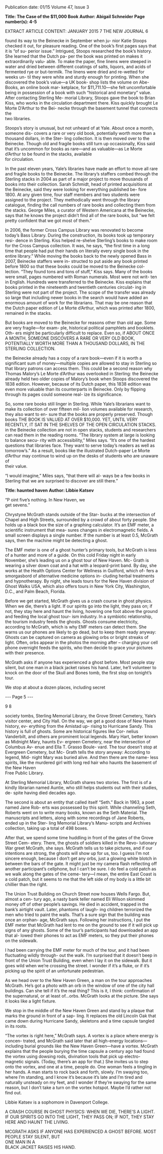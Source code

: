 Publication date: 01/15
Volume 47, Issue 3

**Title: The Case of the $11,000 Book**
**Author: Abigail Schneider**
**Page number(s): 4-5**

EXTRACT ARTICLE CONTENT:
JANUARY 2015
7
THE NEW JOURNAL
6

found its way to the Beinecke in September when ju-
nior Katie Stoops checked it out, for pleasure reading. 
One of the book’s first pages says that it is “of su-
perior issue.” Intrigued, Stoops 
researched the book’s history. 
She learned that the Dutch pa-
per the book was printed on 
makes it extraordinarily valu-
able. To make the paper, fine 
linens were steeped in water 
and dried between different 
coatings of salts, liquors, and 
acids of fermented rye or but-termilk. The linens were dried 
and re-wetted for weeks un-
til they were white and sturdy 
enough for printing. 
When she discovered the 
book’s value—a UK book-
shop lists the volume on Abe-
Books, an online book mar-
ketplace, for $11,711.10—she felt uncomfortable 
being in possession of a book with such “historical 
and monetary” value. After contacting Sterling Me-
morial Library, Stoops gave the book to Brian Kiss, 
who works in the circulation department there. 
Kiss quickly brought Le Morte D’Arthur to the Bei-
necke through the basement tunnel that connects the  
two libraries.

Stoops’s story is unusual, 
but not unheard of at Yale. About 
once a month, someone dis-
covers a rare or very old book, 
potentially worth more than a 
thousand dollars, in the Ster-
ling collection. It is then moved 
over to the Beinecke. Though 
old and fragile books still turn 
up occasionally, Kiss said that 
it’s uncommon for books as 
rare—and as valuable—as Le 
Morte d’Arthur to be found in the stacks, available  
for circulation.  

In the past eleven years, Yale’s libraries have made 
an effort to move all rare and fragile books to the 
Beinecke. The library’s staffers combed through the 
Sterling stacks in 2004 as part of a major project to 
move thousands of books into their collection. Sarah 
Schmidt, head of printed acquisitions at the Beinecke, 
said they were looking for everything published be-
fore 1800. At any given time, four staff members 
and two students were assigned to the project. They 
methodically went through 
the library catalogue, finding 
the call numbers of rare books 
and collecting them from the 
stacks. George Miles, a curator 
of Western Americana at the 
Beinecke, says that he knows 
the project didn’t find all of the 
rare books, but “we felt pretty 
confident that we got most of 
them.”

In 2006, the former Cross 
Campus Library was renovated 
to become today’s Bass Library. 
During the construction, its 
books took up temporary resi-
dence in Sterling. Kiss helped 
re-shelve Sterling’s books to 
make room for the Cross Campus collection. It was, 
he says, “the first time in a long time that people had 
put their hands on literally every single book in the 
entire library.” While moving the books back to the 
newly opened Bass in 2007, Beinecke staffers were in-
structed to put aside any book printed before 1800 so 
that these books could be moved to the Beinecke col-
lection. “They found tons and tons of stuff,” Kiss says. 
Many of the books were small, 
pages numbered with Roman 
numerals. Most were not writ-
ten in English. Hundreds were 
transferred to the Beinecke. 
Kiss explains that books 
printed in the nineteenth and 
twentieth centuries circulat-
ing in Sterling were not part 
of the project. The scope of the 
transfer was already so large 
that including newer books in 
the search would have added an enormous amount of 
work for the librarians. That may be one reason that 
the Dutch paper edition of Le Morte d’Arthur, which 
was printed after 1800, remained in the stacks.

But books are moved to the Beinecke for reasons 
other than old age. Some are very fragile—for exam-
ple, historical political pamphlets and booklets. Oth-
ers might be particularly difficult to replace. Even so, if 
ABOUT ONCE A 
MONTH, SOMEONE 
DISCOVERS A RARE 
OR VERY OLD BOOK, 
POTENTIALLY WORTH 
MORE THAN A 
THOUSAND DOLLARS, 
IN THE STERLING 
COLLECTION. 

the Beinecke already has a copy of a rare book—even 
if it is worth a significant sum of money—multiple 
copies are allowed to stay in Sterling so that library 
patrons can access them. This could be a second reason 
why Thomas Malory’s Le Morte d’Arthur was overlooked 
in Sterling: the Beinecke already held two older copies of 
Malory’s book when Stoops discovered the 1838 edition. 
However, because of its Dutch paper, this 1838 edition was 
even more valuable than its counterparts in Beinecke. 
Only by flipping through its pages could someone real-
ize its significance. 

So, some rare books still linger in Sterling. While Yale’s 
librarians want to make its collection of over fifteen mil-
lion volumes available for research, they also want to en-
sure that the books are properly preserved. Though books 
THE BOOK IS VALUED 
AT OVER $10,000. 
YET, UNTIL VERY 
RECENTLY, IT SAT IN 
THE SHELVES OF THE 
OPEN CIRCULATION 
STACKS.
in the Beinecke collection are not in open stacks, students 
and researchers can read them in the reading rooms. 
“The library system at large is looking to balance secu-
rity with accessibility,” Miles says. “It’s one of the hardest 
questions that libraries face. They want to serve today’s 
readers as well as tomorrow’s.” As a result, books like the 
illustrated Dutch-paper Le Morte d’Arthur may continue 
to wind up on the desks of students who are unaware of  
their value.

“I would imagine,” Miles says, “that there will al-
ways be a few books in Sterling that we are surprised 
to discover are still there.”


**Title: haunted haven**
**Author: Libbie Katsev**

“P
oint five’s nothing. In New Haven, we  
get sevens.”

Chrystyne McGrath stands outside of the Star-
bucks at the intersection of Chapel and High Streets, 
surrounded by a crowd of about forty people. She 
holds up a black box the size of a graphing calculator. 
It’s an EMF meter, a scientific instrument that mea-
sures changes in electromagnetic fields. A small screen 
displays a single number. If the number is at least 0.5, 
McGrath says, then the machine might be detecting 
a ghost.

The EMF meter is one of a ghost hunter’s primary 
tools, but McGrath is less of a hunter and more of a 
guide. On this cold Friday night in early November, 
she’s leading us on a ghost tour of New Haven. Mc-
Grath is wearing a silver down coat and a hat with a 
leopard-print band. By day, she works at the Health 
Options Center for Wellness in Guilford, which of-
fers a smorgasbord of alternative medicine options in-
cluding herbal treatments and hypnotherapy. By night, 
she leads tours for the New Haven division of Ghost 
Walks USA, which also offers tours in New York City, 
Washington, D.C., and Palm Beach, Florida. 

Before we get started, McGrath gives us a crash 
course in ghost physics. When we die, there’s a light. 
If our spirits go into the light, they pass on; if not, 
they stay here and haunt the living, hovering one foot 
above the ground and feeding the local ghost tour-
ism industry. In a symbiotic relationship, the tourism 
industry feeds the ghosts. Ghosts consume electricity, 
according to McGrath, which is why EMF meters can 
detect them. She warns us our phones are likely to go 
dead, but to keep them ready anyway: Ghosts can be 
captured on camera as glowing orbs or bright streaks 
of light. Often, orbs appear in the photos the morning 
after – charging your cell phone overnight feeds the 
spirits, who then decide to grace your pictures with 
their presence.

McGrath asks if anyone has experienced a ghost 
before. Most people stay silent, but one man in a black 
jacket raises his hand. Later, he’ll volunteer to knock 
on the door of the Skull and Bones tomb, the first stop 
on tonight’s tour. 

We stop at about a dozen places, including secret 


--- Page 5 ---

9
8

society tombs, Sterling Memorial Library, the Grove 
Street Cemetery, Yale’s visitor center, and City Hall. On 
the way, we get a good dose of New Haven history, ev-
erything from the Amistad up-
rising to Hurricane Sandy. This 
history is full of ghosts. Some 
are historical figures like Cor-
nelius Vanderbilt, and others 
are prominent local legends. 
Mary Hart, better known 
as Midnight Mary, haunts Ev-
ergreen Cemetery, near the 
intersection of Columbus Av-
enue and Ella T. Grasso Boule-
vard. The tour doesn’t stop at 
Evergreen Cemetery, but Mc-
Grath tells the story anyway: 
According to legend, Mid-
night Mary was buried alive. 
And then there are the name-
less spirits, like the murdered girl with long red 
hair who haunts the basement of the New Haven  
Free Public Library.

At Sterling Memorial Library, McGrath shares two 
stories. The first is of a kindly librarian named Auntie, 
who still helps students out with their studies, de-
spite having died decades ago. 

The second is about an entity 
that called itself “Seth.” Back in 
1963, a poet named Jane Rob-
erts was possessed by this spirit. 
While channeling Seth, Roberts 
went on to write many books, 
known as the Seth Material. The 
manuscripts and letters, along 
with some recordings of Jane 
Roberts, ended up in the Ster-
ling Memorial Library’s Manu-
scripts and Archives collection, 
taking up a total of 498 boxes. 

After that, we spend some 
time huddling in front of the 
gates of the Grove Street Cem-
etery. There, the ghosts of soldiers killed in the Revo-
lutionary War greet McGrath, she says. McGrath tells 
us to take pictures, and if our intentions are strong, 
the ghosts will show up for us, too. I guess I’m not 
sincere enough, because I don’t get any orbs, just a 
glowing white blotch in between the bars of the gate. 
It might just be my camera flash reflecting off another 
participant’s cellphone, but I can’t be sure. I do feel 
a cold patch as we walk along the gates of the ceme-
tery—I mean, the entire East Coast is a cold patch, but 
it seems to me that the left side 
of my body is a little bit chillier 
than the right.

The Union Trust Building 
on Church Street now houses 
Wells Fargo. But, almost a cen-
tury ago, a nasty bank teller 
named Eli Wilson skimmed 
money off of other people’s 
savings. He died in accident, 
trapped in the bank’s airtight 
vault. Later, phantoms of laugh-
ing children terrorized the 
men who tried to paint the 
walls. That’s a sure sign that the 
building was once an orphan-
age, McGrath says. Following 
her instructions, I put the EMF 
meter that McGrath had lent to me on the ground 
to see if it will pick up signs of any ghosts. Some of 
the tour’s participants had downloaded an app that al-
lowed their phones to act as EMF meters, so they put 
their phones on the sidewalk.

I had been carrying the EMF meter for much of 
the tour, and it had been fluctuating wildly through-
out the walk. I’m surprised that it doesn’t beep in 
front of the Union Trust Building, even when I lay it 
on the sidewalk. But it goes wild when we’re crossing 
the street. I wonder if it’s a fluke, or if it’s picking up 
the spirit of an unfortunate pedestrian. 

As we head over to the New Haven Green, a man 
on the tour approaches McGrath. He’s got a photo 
with an orb in the window of one of the city hall 
buildings. Can she tell if it’s the real thing? This is it, 
I think: confirmation of the supernatural, or at least 
of…orbs. McGrath looks at the picture. She says it 
looks like a light fixture.

We stop in the middle 
of the New Haven Green and 
stand by a plaque that marks 
the ground in front of a sap-
ling. It replaces the old Lincoln 
Oak that came down during 
Hurricane Sandy, skeletons and 
a time capsule tangled in its 
roots.

“The vortex is right here,” 
McGrath says. A vortex is a 
place where energy is concen-
trated, and McGrath said later 
that all high-energy locations—
including burial grounds like 
the New Haven Green—have 
a vortex. McGrath explains that 
the people burying the time 
capsule a century ago had found the vortex using 
dowsing rods, divination tools that pick up electro-
magnetic signals. (Today, there’s an app for that.) She 
invites us to step onto the vortex, and one at a time, 
people do. One woman feels a tingling in her hands. A 
man starts to rock back and forth, slowly.  I’m swaying 
too, where I’m standing, and I know it’s because it’s 
late and I’m tired and naturally unsteady on my feet, 
and I wonder if they’re swaying for the same reason, 
but I don’t take a turn on the vortex hotspot. Maybe 
I’d rather not find out.

Libbie Katsev is a sophomore 
in Davenport College.


A CRASH COURSE 
IN GHOST PHYSICS: 
WHEN WE DIE, 
THERE’S A LIGHT. IF 
OUR SPIRITS GO INTO 
THE LIGHT, THEY 
PASS ON; IF NOT, 
THEY STAY HERE AND 
HAUNT THE LIVING.

MCGRATH ASKS 
IF ANYONE HAS 
EXPERIENCED A 
GHOST BEFORE. 
MOST PEOPLE 
STAY SILENT, BUT  
ONE MAN IN A  
BLACK JACKET 
RAISES HIS HAND.